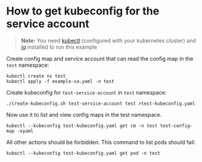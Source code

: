 # How to get kubeconfig for the service account

> **Note:** You need [kubectl](https://kubernetes.io/docs/tasks/tools/#kubectl) (configured with your kubernetes cluster) and [jq](https://stedolan.github.io/jq/) installed to run this example


Create config map and service account that can read the config map in the `test` namespace:
```
kubectl create ns test
kubectl apply -f example-sa.yaml -n test

```

Create kubeconfig for `test-service-account` in `test` namespace:
```
./create-kubeconfig.sh test-service-account test >test-kubeconfig.yaml
```


Now use it to list and view config maps in the test namespace. 
```
kubectl --kubeconfig test-kubeconfig.yaml get cm -n test test-config-map -oyaml
```
All other actions should be forbidden. This command to list pods should fail:
```
kubectl --kubeconfig test-kubeconfig.yaml get pod -n test
```